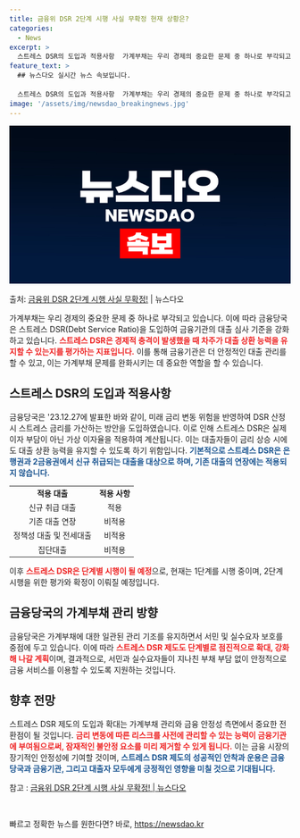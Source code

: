 ```yaml
---
title: 금융위 DSR 2단계 시행 사실 무확정 현재 상황은?
categories:
  - News
excerpt: >
  스트레스 DSR의 도입과 적용사항  가계부채는 우리 경제의 중요한 문제 중 하나로 부각되고 있습니다. 이에 …
feature_text: >
  ## 뉴스다오 실시간 뉴스 속보입니다.

  스트레스 DSR의 도입과 적용사항  가계부채는 우리 경제의 중요한 문제 중 하나로 부각되고 있습니다. 이에 …
image: '/assets/img/newsdao_breakingnews.jpg'
---
```


![뉴스다오 속보](/assets/img/newsdao_breakingnews.jpg)

<p>출처: <a href="https://newsdao.kr/4267" rel="dofollow">금융위 DSR 2단계 시행 사실 무확정!</a> | 뉴스다오</p>

<p data-ke-size="size16">가계부채는 우리 경제의 중요한 문제 중 하나로 부각되고 있습니다. 이에 따라 금융당국은 스트레스 DSR(Debt Service Ratio)을 도입하여 금융기관의 대출 심사 기준을 강화하고 있습니다. <b><span style="color: #ee2323;">스트레스 DSR은 경제적 충격이 발생했을 때 차주가 대출 상환 능력을 유지할 수 있는지를 평가하는 지표입니다.</span></b> 이를 통해 금융기관은 더 안정적인 대출 관리를 할 수 있고, 이는 가계부채 문제를 완화시키는 데 중요한 역할을 할 수 있습니다.</p>
<h2 data-ke-size="size26">스트레스 DSR의 도입과 적용사항</h2>
<p data-ke-size="size16">금융당국은 '23.12.27에 발표한 바와 같이, 미래 금리 변동 위험을 반영하여 DSR 산정 시 스트레스 금리를 가산하는 방안을 도입하였습니다. 이로 인해 스트레스 DSR은 실제 이자 부담이 아닌 가상 이자율을 적용하여 계산됩니다. 이는 대출자들이 금리 상승 시에도 대출 상환 능력을 유지할 수 있도록 하기 위함입니다. <b><span style="color: #1a5490;">기본적으로 스트레스 DSR은 은행권과 2금융권에서 신규 취급되는 대출을 대상으로 하며, 기존 대출의 연장에는 적용되지 않습니다.</span></b></p>
<table>
  <tbody>
    <tr>
      <td style="text-align: center; height: 17px;"><b>적용 대출</b></td>
      <td style="text-align: center; height: 17px;"><b>적용 사항</b></td>
    </tr>
    <tr>
      <td style="text-align: center; height: 17px;">신규 취급 대출</td>
      <td style="text-align: center; height: 17px;">적용</td>
    </tr>
    <tr>
      <td style="text-align: center; height: 17px;">기존 대출 연장</td>
      <td style="text-align: center; height: 17px;">비적용</td>
    </tr>
    <tr>
      <td style="text-align: center; height: 17px;">정책성 대출 및 전세대출</td>
      <td style="text-align: center; height: 17px;">비적용</td>
    </tr>
    <tr>
      <td style="text-align: center; height: 17px;">집단대출</td>
      <td style="text-align: center; height: 17px;">비적용</td>
    </tr>
  </tbody>
</table>
<p data-ke-size="size16">이후 <b><span style="color: #ee2323;">스트레스 DSR은 단계별 시행이 될 예정</span></b>으로, 현재는 1단계를 시행 중이며, 2단계 시행을 위한 평가와 확정이 이뤄질 예정입니다.</p>
<h2 data-ke-size="size26">금융당국의 가계부채 관리 방향</h2>
<p data-ke-size="size16">금융당국은 가계부채에 대한 일관된 관리 기조를 유지하면서 서민 및 실수요자 보호를 중점에 두고 있습니다. 이에 따라 <b><span style="color: #ee2323;">스트레스 DSR 제도도 단계별로 점진적으로 확대, 강화해 나갈 계획</span></b>이며, 결과적으로, 서민과 실수요자들이 지나친 부채 부담 없이 안정적으로 금융 서비스를 이용할 수 있도록 지원하는 것입니다.</p>
<h2 data-ke-size="size26">향후 전망</h2>
<p data-ke-size="size16">스트레스 DSR 제도의 도입과 확대는 가계부채 관리와 금융 안정성 측면에서 중요한 전환점이 될 것입니다. <b><span style="color: #ee2323;">금리 변동에 따른 리스크를 사전에 관리할 수 있는 능력이 금융기관에 부여됨으로써, 잠재적인 불안정 요소를 미리 제거할 수 있게 됩니다.</span></b> 이는 금융 시장의 장기적인 안정성에 기여할 것이며, <b><span style="color: #1a5490;">스트레스 DSR 제도의 성공적인 안착과 운용은 금융당국과 금융기관, 그리고 대출자 모두에게 긍정적인 영향을 미칠 것으로 기대됩니다.</span></b></p>
<p data-ke-size="size16">참고 : <a href="https://newsdao.kr/4267">금융위 DSR 2단계 시행 사실 무확정! | 뉴스다오</a></p>
<p data-ke-size="size16">&nbsp;</p> 

빠르고 정확한 뉴스를 원한다면? 바로, <a href="https://newsdao.kr" rel="dofollow">https://newsdao.kr</a>


